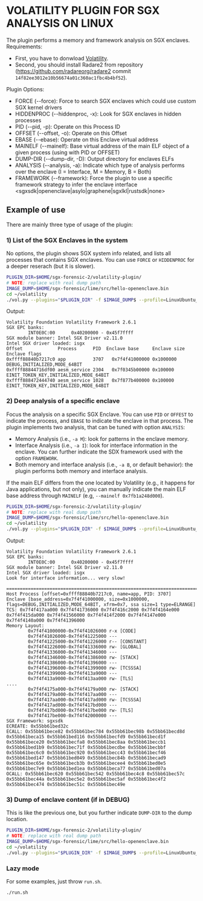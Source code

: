 # VOLATILITY PLUGIN FOR SGX ANALYSIS ON LINUX
 
The plugin performs a memory and framework analysis on SGX enclaves.  
Requirements:
- First, you have to donwload [Volatility](https://github.com/volatilityfoundation/volatility).
- Second, you should install Radare2 from repository (https://github.com/radareorg/radare2 commit `14f82ee3012e10b56674a01c360ac1fbc4b4bf52`).

Plugin Options:
- FORCE (--force): Force to search SGX enclaves which could use custom SGX kernel drivers
- HIDDENPROC (--hiddenproc, -x): Look for SGX enclaves in hidden processes
- PID (--pid, -p): Operate on this Process ID
- OFFSET (--offset, -o): Operate on this Offset
- EBASE (--ebase): Operate on this Enclave virtual address
- MAINELF (--mainelf): Base virtual address of the main ELF object of a given process (using with PID or OFFSET)
- DUMP-DIR (--dump-dir, -D): Output directory for enclaves ELFs
- ANALYSIS (--analysis, -a): Indicate which type of analysis performs over the enclave (I = Interface, M = Memory, B = Both)
- FRAMEWORK (--framework): Force the plugin to use a specific framework strategy to infer the enclave interface <sgxsdk|openenclave|asylo|graphene|sgxlkl|rustsdk|none>


## Example of use

There are mainly three type of usage of the plugin:

### 1) List of the SGX Enclaves in the system

No options, the plugin shows SGX system info related, and lists all processes that contains SGX enclaves.
You can use `FORCE` or `HIDDENPROC` for a deeper reserach (but it is slower).

```bash
PLUGIN_DIR=$HOME/sgx-forensic-2/volatility-plugin/
# NOTE: replace with real dump path
IMAGE_DUMP=$HOME/sgx-forensic/lime/src/hello-openenclave.bin
cd ~/volatility
./vol.py --plugins="$PLUGIN_DIR" -f $IMAGE_DUMP$ --profile=LinuxUbuntu_5_4_0-42-generic_profilex64 linux_sgx
```

Output:
```
Volatility Foundation Volatility Framework 2.6.1
SGX EPC banks:
        INT0E0C:00      0x40200000 - 0x45f7ffff
SGX module banner: Intel SGX Driver v2.11.0
Intel SGX driver loaded: isgx
Offset             Process      PID  Enclave base     Enclave size Enclave flags                         
0xffff88840b7217c0 app          3707   0x7f4f41000000 0x1000000    DEBUG,INITIALIZED,MODE_64BIT          
0xffff88844716df00 aesm_service 2304   0x7f0345b00000 0x100000     EINIT_TOKEN_KEY,INITIALIZED,MODE_64BIT
0xffff888472444740 aesm_service 1028   0x7f877b400000 0x100000     EINIT_TOKEN_KEY,INITIALIZED,MODE_64BIT
```

### 2) Deep analysis of a specific enclave

Focus the analysis on a specific SGX Enclave. You can use `PID` or `OFFEST` to indicate the process, and `EBASE` to indicate the enclave in that process.
The plugin implements two analysis, that can be tuned with option `ANALYSIS`:
- Memory Analysis (i.e., `-a M`): look for patterns in the enclave memory.
- Interface Analysis (i.e., `-a I`): look for interface information in the enclave. You can further indicate the SDX framework used with the option `FRAMEWORK`.
- Both memory and interface analysis (i.e., `-a B`, or default behavior): the plugin performs both memory and interface analysis.

If the main ELF differs from the one located by Volatility (e.g., it happens for Java applications, but not only), you can manually indicate the main ELF base address through `MAINELF` (e.g, `--mainelf 0x7fb1a248d000`).

```bash
PLUGIN_DIR=$HOME/sgx-forensic-2/volatility-plugin/
# NOTE: replace with real dump path
IMAGE_DUMP=$HOME/sgx-forensic/lime/src/hello-openenclave.bin
cd ~/volatility
./vol.py --plugins="$PLUGIN_DIR" -f $IMAGE_DUMP$ --profile=LinuxUbuntu_5_4_0-42-generic_profilex64 linux_sgx -p 2304 --ebase  0x7f0345b00000
```

Output:
```
Volatility Foundation Volatility Framework 2.6.1
SGX EPC banks:
        INT0E0C:00      0x40200000 - 0x45f7ffff
SGX module banner: Intel SGX Driver v2.11.0
Intel SGX driver loaded: isgx
Look for interface information... very slow!

================================================================================
Host Process [offset=0xffff88840b7217c0, name=app, PID: 3707]
Enclave [base_address=0x7f4f41000000, size=0x1000000, flags=DEBUG,INITIALIZED,MODE_64BIT, xfrm=0x7, ssa size=1 type=ELRANGE]
TCS: 0x7f4f417aa000 0x7f4f41736000 0x7f4f416c2000 0x7f4f4164e000 0x7f4f415da000 0x7f4f41566000 0x7f4f414f2000 0x7f4f4147e000 0x7f4f4140a000 0x7f4f41396000
Memory Layout:
        0x7f4f41000000-0x7f4f41026000 r-x [CODE]
        0x7f4f41026000-0x7f4f41225000 ---
        0x7f4f41225000-0x7f4f41226000 r-- [CONSTANT]
        0x7f4f41226000-0x7f4f41336000 rw- [GLOBAL]
        0x7f4f41336000-0x7f4f41346000 ---
        0x7f4f41346000-0x7f4f41386000 rw- [STACK]
        0x7f4f41386000-0x7f4f41396000 ---
        0x7f4f41396000-0x7f4f41399000 rw- [TCSSSA]
        0x7f4f41399000-0x7f4f413a9000 ---
        0x7f4f413a9000-0x7f4f413aa000 rw- [TLS]
....
        0x7f4f4175a000-0x7f4f4179a000 rw- [STACK]
        0x7f4f4179a000-0x7f4f417aa000 ---
        0x7f4f417aa000-0x7f4f417ad000 rw- [TCSSSA]
        0x7f4f417ad000-0x7f4f417bd000 ---
        0x7f4f417bd000-0x7f4f417be000 rw- [TLS]
        0x7f4f417be000-0x7f4f42000000 ---
SGX Framework: sgxsdk
ECREATE: 0x55bb61bed32c
ECALL: 0x55bb61bece82 0x55bb61bec784 0x55bb61bec98b 0x55bb61becd8d 0x55bb61beca15 0x55bb61bed116 0x55bb61becfd9 0x55bb61becd1f 0x55bb61bece20 0x55bb61becfa8 0x55bb61bec8aa 0x55bb61beccb1 0x55bb61bed1b9 0x55bb61bec71f 0x55bb61becdbe 0x55bb61becbbf 0x55bb61bec6c0 0x55bb61bec920 0x55bb61becc43 0x55bb61becf46 0x55bb61bed147 0x55bb61bed049 0x55bb61bec84b 0x55bb61becad9 0x55bb61bec65e 0x55bb61becb3b 0x55bb61becee4 0x55bb61bed0e5 0x55bb61bec7e9 0x55bb61bed1ea 0x55bb61beca77 0x55bb61bed07a
OCALL: 0x55bb61bec620 0x55bb61bec542 0x55bb61bec4c8 0x55bb61bec57c 0x55bb61bec44a 0x55bb61bec5e2 0x55bb61bec5af 0x55bb61bec4f2 0x55bb61bec474 0x55bb61bec51c 0x55bb61bec49e
```

### 3) Dump of enclave content (if in DEBUG)

This is like the previous one, but you further indicate `DUMP-DIR` to the dump location.

```bash
PLUGIN_DIR=$HOME/sgx-forensic-2/volatility-plugin/
# NOTE: replace with real dump path
IMAGE_DUMP=$HOME/sgx-forensic/lime/src/hello-openenclave.bin
cd ~/volatility
./vol.py --plugins="$PLUGIN_DIR" -f $IMAGE_DUMP$ --profile=LinuxUbuntu_5_4_0-42-generic_profilex64 linux_sgx -p 2304 --ebase  0x7f0345b00000 -D $TMP/tmp

```

### Lazy mode

For some examples, just throw `run.sh`.
```bash
./run.sh
```
